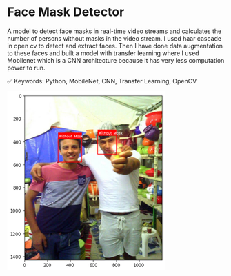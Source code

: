 # Face Mask Detector

A model to detect face masks in real-time video streams and calculates the number of persons without masks in the video stream.
I used haar cascade in open cv to detect and extract faces.
Then I have done data augmentation to these faces and built a model with transfer learning where I used Mobilenet which is a CNN architecture because it has very less computation power to run.

✅ Keywords: Python, MobileNet, CNN, Transfer Learning, OpenCV

![](download.png)
